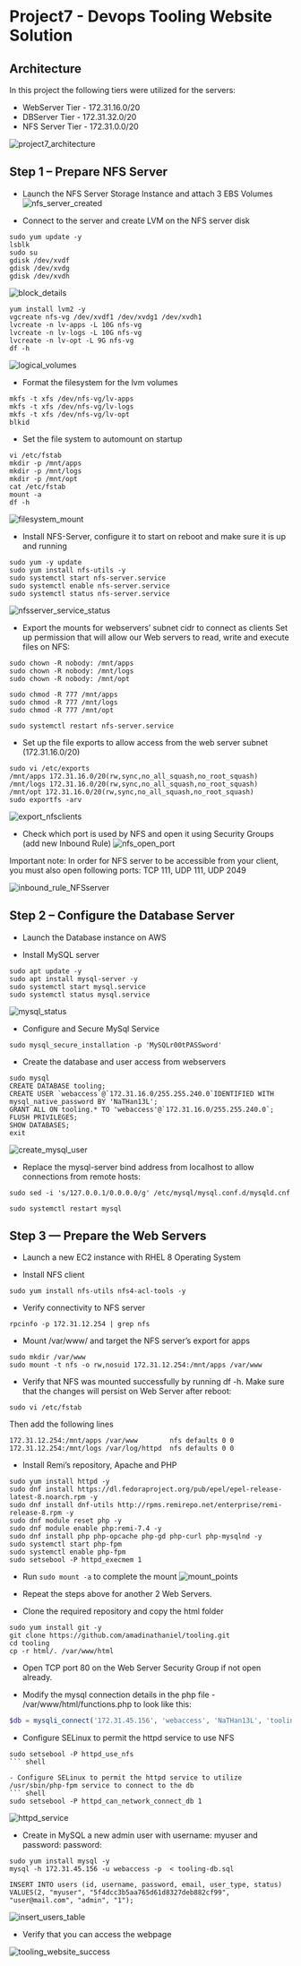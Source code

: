 # Project7 - Devops Tooling Website Solution

## Architecture
In this project the following tiers were utilized for the servers:
- WebServer Tier - 172.31.16.0/20
- DBServer Tier - 172.31.32.0/20
- NFS Server Tier - 172.31.0.0/20

![project7_architecture](Screenshots/project7_architecture.png)

## Step 1 – Prepare NFS Server
- Launch the NFS Server Storage Instance and attach 3 EBS Volumes
![nfs_server_created](Screenshots/nfs_server_created.png)

- Connect to the server and create LVM on the NFS server disk
``` shell
sudo yum update -y
lsblk
sudo su
gdisk /dev/xvdf 
gdisk /dev/xvdg
gdisk /dev/xvdh
```
![block_details](Screenshots/block_details.png)

``` shell
yum install lvm2 -y
vgcreate nfs-vg /dev/xvdf1 /dev/xvdg1 /dev/xvdh1
lvcreate -n lv-apps -L 10G nfs-vg
lvcreate -n lv-logs -L 10G nfs-vg
lvcreate -n lv-opt -L 9G nfs-vg
df -h
```

![logical_volumes](Screenshots/logical_volumes.png)

- Format the filesystem for the lvm volumes
``` shell
mkfs -t xfs /dev/nfs-vg/lv-apps
mkfs -t xfs /dev/nfs-vg/lv-logs
mkfs -t xfs /dev/nfs-vg/lv-opt
blkid
```

- Set the file system to automount on startup
``` shell
vi /etc/fstab
mkdir -p /mnt/apps
mkdir -p /mnt/logs
mkdir -p /mnt/opt
cat /etc/fstab
mount -a
df -h
```

![filesystem_mount](Screenshots/filesystem_mount.png)

- Install NFS-Server, configure it to start on reboot and make sure it is up and running
``` shell
sudo yum -y update
sudo yum install nfs-utils -y
sudo systemctl start nfs-server.service
sudo systemctl enable nfs-server.service
sudo systemctl status nfs-server.service
```
![nfsserver_service_status](Screenshots/nfsserver_service_status.png)

- Export the mounts for webservers’ subnet cidr to connect as clients
Set up permission that will allow our Web servers to read, write and execute files on NFS:
``` shell
sudo chown -R nobody: /mnt/apps
sudo chown -R nobody: /mnt/logs
sudo chown -R nobody: /mnt/opt

sudo chmod -R 777 /mnt/apps
sudo chmod -R 777 /mnt/logs
sudo chmod -R 777 /mnt/opt

sudo systemctl restart nfs-server.service
```

- Set up the file exports to allow access from the web server subnet (172.31.16.0/20)
``` shell
sudo vi /etc/exports
/mnt/apps 172.31.16.0/20(rw,sync,no_all_squash,no_root_squash)
/mnt/logs 172.31.16.0/20(rw,sync,no_all_squash,no_root_squash)
/mnt/opt 172.31.16.0/20(rw,sync,no_all_squash,no_root_squash)
sudo exportfs -arv
```
![export_nfsclients](Screenshots/export_nfsclients.png)

- Check which port is used by NFS and open it using Security Groups (add new Inbound Rule)
![nfs_open_port](Screenshots/nfs_open_port.png)

Important note: In order for NFS server to be accessible from your client, you must also open following ports: 
TCP 111, UDP 111, UDP 2049

![inbound_rule_NFSserver](Screenshots/inbound_rule_NFSserver.png)

## Step 2 – Configure the Database Server
- Launch the Database instance on AWS 

- Install MySQL server
``` shell
sudo apt update -y
sudo apt install mysql-server -y
sudo systemctl start mysql.service
sudo systemctl status mysql.service
```
![mysql_status](Screenshots/mysql_status.png)

- Configure and Secure MySql Service
``` shell
sudo mysql_secure_installation -p 'MySQLr00tPASSword'
```
- Create the database and user access from webservers
``` mysql
sudo mysql
CREATE DATABASE tooling;
CREATE USER `webaccess`@`172.31.16.0/255.255.240.0`IDENTIFIED WITH mysql_native_password BY 'NaTHan13L';
GRANT ALL ON tooling.* TO 'webaccess'@`172.31.16.0/255.255.240.0`;
FLUSH PRIVILEGES;
SHOW DATABASES;
exit
```
![create_mysql_user](Screenshots/create_mysql_user.png)

- Replace the mysql-server bind address from localhost to allow connections from remote hosts:
```
sudo sed -i 's/127.0.0.1/0.0.0.0/g' /etc/mysql/mysql.conf.d/mysqld.cnf

sudo systemctl restart mysql
```

## Step 3 — Prepare the Web Servers
- Launch a new EC2 instance with RHEL 8 Operating System

- Install NFS client

`sudo yum install nfs-utils nfs4-acl-tools -y`

- Verify connectivity to NFS server

`rpcinfo -p 172.31.12.254 | grep nfs`

- Mount /var/www/ and target the NFS server’s export for apps
``` shell
sudo mkdir /var/www
sudo mount -t nfs -o rw,nosuid 172.31.12.254:/mnt/apps /var/www
```
- Verify that NFS was mounted successfully by running df -h. Make sure that the changes will persist on Web Server after reboot:
``` shell
sudo vi /etc/fstab
```
Then add the following lines
```
172.31.12.254:/mnt/apps /var/www        nfs defaults 0 0
172.31.12.254:/mnt/logs /var/log/httpd  nfs defaults 0 0
```
- Install Remi’s repository, Apache and PHP
``` shell
sudo yum install httpd -y
sudo dnf install https://dl.fedoraproject.org/pub/epel/epel-release-latest-8.noarch.rpm -y
sudo dnf install dnf-utils http://rpms.remirepo.net/enterprise/remi-release-8.rpm -y
sudo dnf module reset php -y
sudo dnf module enable php:remi-7.4 -y
sudo dnf install php php-opcache php-gd php-curl php-mysqlnd -y
sudo systemctl start php-fpm
sudo systemctl enable php-fpm
sudo setsebool -P httpd_execmem 1
```
- Run `sudo mount -a` to complete the mount
![mount_points](Screenshots/mount_points.png)

- Repeat the steps above for another 2 Web Servers.

- Clone the required repository and copy the html folder 
``` shell
sudo yum install git -y
git clone https://github.com/amadinathaniel/tooling.git
cd tooling
cp -r html/. /var/www/html
```
- Open TCP port 80 on the Web Server Security Group if not open already.

- Modify the mysql connection details in the php file - /var/www/html/functions.php to look like this:
``` php
$db = mysqli_connect('172.31.45.156', 'webaccess', 'NaTHan13L', 'tooling', '3306');
```

- Configure SELinux to permit the httpd service to use NFS
```
sudo setsebool -P httpd_use_nfs
``` shell

- Configure SELinux to permit the httpd service to utilize /usr/sbin/php-fpm service to connect to the db
``` shell
sudo setsebool -P httpd_can_network_connect_db 1
```
![httpd_service](Screenshots/httpd_service.png)

- Create in MySQL a new admin user with username: myuser and password: password:
``` mysql
sudo yum install mysql -y
mysql -h 172.31.45.156 -u webaccess -p  < tooling-db.sql

INSERT INTO users (id, username, password, email, user_type, status) 
VALUES(2, "myuser", "5f4dcc3b5aa765d61d8327deb882cf99", "user@mail.com", "admin", "1");
```
![insert_users_table](Screenshots/insert_users_table.png)

- Verify that you can access the webpage

![tooling_website_success](Screenshots/tooling_website_success.png)

